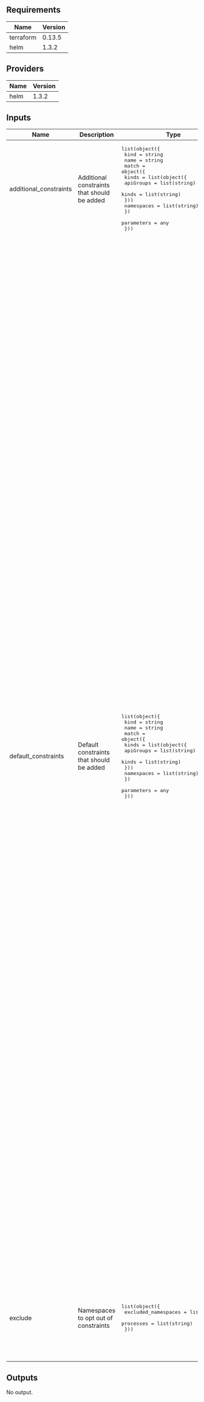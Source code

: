 ## Requirements

| Name | Version |
|------|---------|
| terraform | 0.13.5 |
| helm | 1.3.2 |

## Providers

| Name | Version |
|------|---------|
| helm | 1.3.2 |

## Inputs

| Name | Description | Type | Default | Required |
|------|-------------|------|---------|:--------:|
| additional\_constraints | Additional constraints that should be added | <pre>list(object({<br>    kind = string<br>    name = string<br>    match = object({<br>      kinds = list(object({<br>        apiGroups = list(string)<br>        kinds     = list(string)<br>      }))<br>      namespaces = list(string)<br>    })<br>    parameters = any<br>  }))</pre> | `[]` | no |
| default\_constraints | Default constraints that should be added | <pre>list(object({<br>    kind = string<br>    name = string<br>    match = object({<br>      kinds = list(object({<br>        apiGroups = list(string)<br>        kinds     = list(string)<br>      }))<br>      namespaces = list(string)<br>    })<br>    parameters = any<br>  }))</pre> | <pre>[<br>  {<br>    "kind": "K8sPSPAllowPrivilegeEscalationContainer",<br>    "match": {<br>      "kinds": [],<br>      "namespaces": []<br>    },<br>    "name": "psp-allow-privilege-escalation-container",<br>    "parameters": {}<br>  },<br>  {<br>    "kind": "K8sPSPHostNamespace",<br>    "match": {<br>      "kinds": [],<br>      "namespaces": []<br>    },<br>    "name": "psp-host-namespace",<br>    "parameters": {}<br>  },<br>  {<br>    "kind": "K8sPSPHostNetworkingPorts",<br>    "match": {<br>      "kinds": [],<br>      "namespaces": []<br>    },<br>    "name": "psp-host-network-ports",<br>    "parameters": {}<br>  },<br>  {<br>    "kind": "K8sPSPFlexVolumes",<br>    "match": {<br>      "kinds": [],<br>      "namespaces": []<br>    },<br>    "name": "psp-flexvolume-drivers",<br>    "parameters": {}<br>  },<br>  {<br>    "kind": "K8sPSPPrivilegedContainer",<br>    "match": {<br>      "kinds": [],<br>      "namespaces": []<br>    },<br>    "name": "psp-privileged-container",<br>    "parameters": {}<br>  },<br>  {<br>    "kind": "K8sPSPProcMount",<br>    "match": {<br>      "kinds": [],<br>      "namespaces": []<br>    },<br>    "name": "psp-proc-mount",<br>    "parameters": {}<br>  },<br>  {<br>    "kind": "K8sPSPReadOnlyRootFilesystem",<br>    "match": {<br>      "kinds": [],<br>      "namespaces": []<br>    },<br>    "name": "psp-readonlyrootfilesystem",<br>    "parameters": {}<br>  },<br>  {<br>    "kind": "K8sPSPVolumeTypes",<br>    "match": {<br>      "kinds": [],<br>      "namespaces": []<br>    },<br>    "name": "psp-volume-types",<br>    "parameters": {<br>      "volumes": [<br>        "configMap",<br>        "downwardAPI",<br>        "emptyDir",<br>        "persistentVolumeClaim",<br>        "secret",<br>        "projected"<br>      ]<br>    }<br>  },<br>  {<br>    "kind": "K8sPSPCapabilities",<br>    "match": {<br>      "kinds": [<br>        {<br>          "apiGroups": [<br>            ""<br>          ],<br>          "kinds": [<br>            "Pod"<br>          ]<br>        }<br>      ],<br>      "namespaces": [<br>        "*"<br>      ]<br>    },<br>    "name": "psp-capabilities",<br>    "parameters": {<br>      "allowedCapabilities": [<br>        ""<br>      ]<br>    }<br>  },<br>  {<br>    "kind": "K8sBlockNodePort",<br>    "match": {<br>      "kinds": [],<br>      "namespaces": []<br>    },<br>    "name": "block-node-port",<br>    "parameters": {}<br>  },<br>  {<br>    "kind": "K8sRequiredProbes",<br>    "match": {<br>      "kinds": [],<br>      "namespaces": []<br>    },<br>    "name": "required-probes",<br>    "parameters": {<br>      "probeTypes": [<br>        "tcpSocket",<br>        "httpGet",<br>        "exec"<br>      ],<br>      "probes": [<br>        "readinessProbe"<br>      ]<br>    }<br>  },<br>  {<br>    "kind": "K8sPodPriorityClass",<br>    "match": {<br>      "kinds": [],<br>      "namespaces": []<br>    },<br>    "name": "pod-priority-class",<br>    "parameters": {}<br>  }<br>]</pre> | no |
| exclude | Namespaces to opt out of constraints | <pre>list(object({<br>    excluded_namespaces = list(string)<br>    processes           = list(string)<br>  }))</pre> | <pre>[<br>  {<br>    "excluded_namespaces": [<br>      "kube-system",<br>      "gatekeeper-system"<br>    ],<br>    "processes": [<br>      "*"<br>    ]<br>  }<br>]</pre> | no |

## Outputs

No output.

